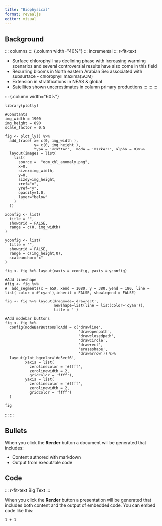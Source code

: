 ```yaml
---
title: "Biophysical"
format: revealjs
editor: visual
---
```


## Background

::: columns
::: {.column width="40%"}
::: incremental
::: r-fit-text
-   Surface chlorophyll has declining phase with increasing warming scenarios and several controversial results have also come in this field
-   Recurring blooms in North eastern Arabian Sea associated with subsurface - chlorophyll maxima(SCM)
-   Extension in stratifications in NEAS & global
-   Satellites shown underestimates in column primary productions
:::
:::
:::

::: {.column width="60%"}
```{r}
library(plotly) 

#Constants 
img_width = 1900 
img_height = 890 
scale_factor = 0.5 

fig <- plot_ly() %>% 
  add_trace( x= c(0, img_width ), 
             y= c(0, img_height ), 
             type = 'scatter',  mode = 'markers', alpha = 0)%>% 
  layout(images = list(  
    list(  
      source =  "ocm_chl_anomaly.png",  
      x=0, 
      sizex=img_width, 
      y=0, 
      sizey=img_height, 
      xref="x", 
      yref="y", 
      opacity=1.0, 
      layer="below" 
    )  
  )) 

xconfig <- list( 
  title = "", 
  showgrid = FALSE, 
  range = c(0, img_width) 
) 

yconfig <- list( 
  title = "", 
  showgrid = FALSE, 
  range = c(img_height,0), 
  scaleanchor="x" 
) 

fig <- fig %>% layout(xaxis = xconfig, yaxis = yconfig) 

#Add lineshape 
#fig <- fig %>%  
#  add_segments(x = 650, xend = 1080, y = 380, yend = 180, line = list( color = #'cyan'),inherit = FALSE, showlegend = FALSE) 

fig <- fig %>% layout(dragmode='drawrect', 
                      newshape=list(line = list(color='cyan')), 
                      title = '') 

#Add modebar buttons 
fig <- fig %>%  
  config(modeBarButtonsToAdd = c('drawline', 
                                 'drawopenpath', 
                                 'drawclosedpath', 
                                 'drawcircle', 
                                 'drawrect', 
                                 'eraseshape',
                                 'drawarrow')) %>%
  layout(plot_bgcolor='#e5ecf6',  
         xaxis = list(  
           zerolinecolor = '#ffff',  
           zerolinewidth = 2,  
           gridcolor = 'ffff'),  
         yaxis = list(  
           zerolinecolor = '#ffff',  
           zerolinewidth = 2,  
           gridcolor = 'ffff')  
  )

fig

```
:::
:::

## Bullets

When you click the **Render** button a document will be generated that includes:

-   Content authored with markdown
-   Output from executable code

## Code

::: r-fit-text
Big Text
:::

When you click the **Render** button a presentation will be generated that includes both content and the output of embedded code. You can embed code like this:

```{r}
1 + 1
```

